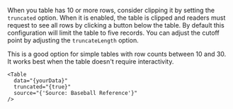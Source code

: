 When you table has 10 or more rows, consider clipping it by setting the `truncated` option. When it is enabled, the table is clipped and readers must request to see all rows by clicking a button below the table. By default this configuration will limit the table to five records. You can adjust the cutoff point by adjusting the `truncateLength` option.

This is a good option for simple tables with row counts between 10 and 30. It works best when the table doesn't require interactivity.

```svelte
<Table
  data="{yourData}"
  truncated="{true}"
  source="{'Source: Baseball Reference'}"
/>
```
